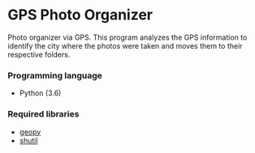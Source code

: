 # GPS Photo Organizer
Photo organizer via GPS.
This program analyzes the GPS information to identify the city where the photos were taken and moves them to their respective folders.

### Programming language
- Python (3.6)

### Required libraries
- [geopy](https://geopy.readthedocs.io/ "geopy")
- [shutil](https://pypi.org/project/pytest-shutil/ "shutil")
